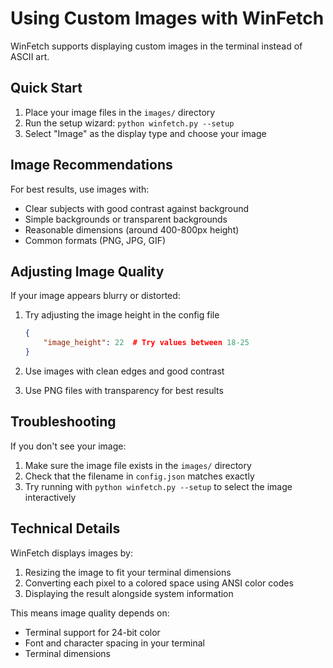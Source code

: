 # Using Custom Images with WinFetch

WinFetch supports displaying custom images in the terminal instead of ASCII art.

## Quick Start

1. Place your image files in the `images/` directory
2. Run the setup wizard: `python winfetch.py --setup`
3. Select "Image" as the display type and choose your image

## Image Recommendations

For best results, use images with:

- Clear subjects with good contrast against background
- Simple backgrounds or transparent backgrounds
- Reasonable dimensions (around 400-800px height)
- Common formats (PNG, JPG, GIF)

## Adjusting Image Quality

If your image appears blurry or distorted:

1. Try adjusting the image height in the config file
   ```json
   {
       "image_height": 22  # Try values between 18-25
   }
   ```

2. Use images with clean edges and good contrast

3. Use PNG files with transparency for best results

## Troubleshooting

If you don't see your image:

1. Make sure the image file exists in the `images/` directory
2. Check that the filename in `config.json` matches exactly
3. Try running with `python winfetch.py --setup` to select the image interactively

## Technical Details

WinFetch displays images by:

1. Resizing the image to fit your terminal dimensions
2. Converting each pixel to a colored space using ANSI color codes
3. Displaying the result alongside system information

This means image quality depends on:
- Terminal support for 24-bit color
- Font and character spacing in your terminal
- Terminal dimensions 